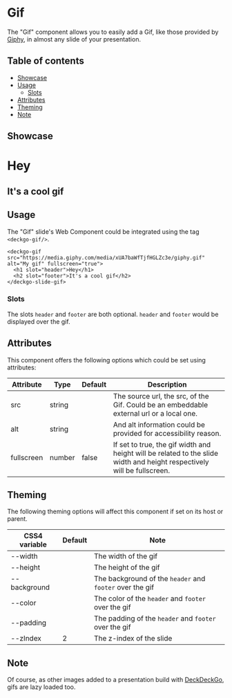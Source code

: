# Gif

The "Gif" component allows you to easily add a Gif, like those provided by [Giphy](https://giphy.com), in almost any slide of your presentation.

## Table of contents

- [Showcase](#app-components-gif-showcase)
- [Usage](#app-components-gif-usage)
  - [Slots](#app-components-gif-slots)
- [Attributes](#app-components-gif-attributes)
- [Theming](#app-components-gif-theming)
- [Note](#app-components-gif-note)

## Showcase

<div>
  <deckgo-gif src="https://media.giphy.com/media/xUA7baWfTjfHGLZc3e/giphy.gif" alt="My gif" style={{'--width': '100%'}}>
    <h1 slot="header">Hey</h1>
    <h2 slot="footer">It's a cool gif</h2>
  </deckgo-gif>
</div>

## Usage

The "Gif" slide's Web Component could be integrated using the tag `<deckgo-gif/>`.

```
<deckgo-gif src="https://media.giphy.com/media/xUA7baWfTjfHGLZc3e/giphy.gif" alt="My gif" fullscreen="true">
  <h1 slot="header">Hey</h1>
  <h2 slot="footer">It's a cool gif</h2>
</deckgo-slide-gif>
```

### Slots

The slots `header` and `footer` are both optional. `header` and `footer` would be displayed over the gif.

## Attributes

This component offers the following options which could be set using attributes:

| Attribute                      | Type   | Default   | Description   |
| -------------------------- |-----------------|-----------------|-----------------|
| src | string |  | The source url, the src, of the Gif. Could be an embeddable external url or a local one. |
| alt | string |  | And alt information could be provided for accessibility reason. |
| fullscreen | number | false | If set to true, the gif width and height will be related to the slide width and height respectively will be fullscreen. |

## Theming

The following theming options will affect this component if set on its host or parent.

| CSS4 variable                      | Default | Note |
| -------------------------- |-----------------|-----------------|
| --width | | The width of the gif |
| --height | | The height of the gif |
| --background | | The background of the `header` and `footer` over the gif |
| --color | | The color of the `header` and `footer` over the gif|
| --padding | | The padding of the `header` and `footer` over the gif |
| --zIndex | 2 | The z-index of the slide |

## Note

Of course, as other images added to a presentation build with [DeckDeckGo], gifs are lazy loaded too. 

[DeckDeckGo]: https://deckdeckgo.com